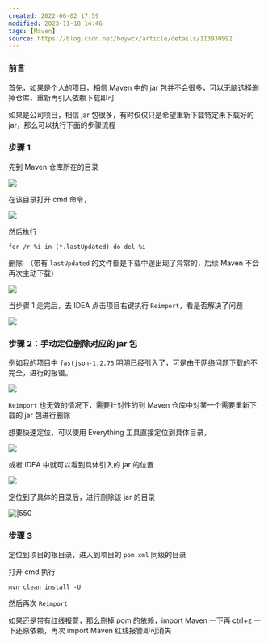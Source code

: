 ```yaml
---
created: 2022-06-02 17:59
modified: 2023-11-18 14:46
tags: [Maven]
source: https://blog.csdn.net/boywcx/article/details/113930992
---
```


### 前言

首先，如果是个人的项目，相信 Maven 中的 jar 包并不会很多，可以无脑选择删掉仓库，重新再引入依赖下载即可

如果是公司项目，相信 jar 包很多，有时仅仅只是希望重新下载特定未下载好的 jar，那么可以执行下面的步骤流程

### 步骤 1

先到 Maven 仓库所在的目录

![](Maven%20重新下载未下载好的%20jar%20包.png)

在该目录打开 cmd 命令，

![](Maven%20重新下载未下载好的%20jar%20包-1.png)

然后执行

```shell
for /r %i in (*.lastUpdated) do del %i 
```

删除  （带有 `lastUpdated` 的文件都是下载中途出现了异常的，后续 Maven 不会再次主动下载）

![](Maven%20重新下载未下载好的%20jar%20包-2.png)

当步骤 1 走完后，去 IDEA 点击项目右键执行 `Reimport`，看是否解决了问题

![](Maven%20重新下载未下载好的%20jar%20包-3.png)

### 步骤 2：手动定位删除对应的 jar 包

例如我的项目中 `fastjson-1.2.75` 明明已经引入了，可是由于网络问题下载的不完全，进行的报错。

![](Maven%20重新下载未下载好的%20jar%20包-4.png)

`Reimport` 也无效的情况下，需要针对性的到 Maven 仓库中对某一个需要重新下载的 jar 包进行删除

想要快速定位，可以使用 Everything 工具直接定位到具体目录，

![](Maven%20重新下载未下载好的%20jar%20包-5.png)

或者 IDEA 中就可以看到具体引入的 jar 的位置

![](Maven%20重新下载未下载好的%20jar%20包-6.png)

定位到了具体的目录后，进行删除该 jar 的目录

![|550](Maven%20重新下载未下载好的%20jar%20包-7.png)

### 步骤 3

定位到项目的根目录，进入到项目的 `pom.xml` 同级的目录

打开 cmd 执行

```shell
mvn clean install -U
```

然后再次 `Reimport`

如果还是带有红线报警，那么删掉 pom 的依赖，import Maven 一下再 ctrl+z 一下还原依赖，再次 import Maven 红线报警即可消失
